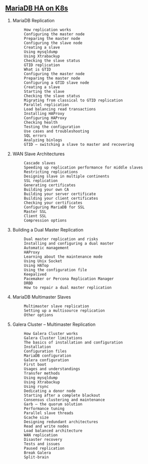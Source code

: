 

## [ MariaDB HA on K8s](https://portworx.com/run-ha-mariadb-google-kubernetes-engine/)

                 
1. MariaDB Replication
                 
            How replication works
            Configuring the master node
            Preparing the master node
            Configuring the slave node
            Creating a slave
            Using mysqldump
            Using Xtrabackup
            Checking the slave status
            GTID replication
            What is GTID
            Configuring the master node
            Preparing the master node
            Configuring a GTID slave node
            Creating a slave
            Starting the slave
            Checking the slave status
            Migrating from classical to GTID replication
            Parallel replication
            Load balancing read transactions
            Installing HAProxy
            Configuring HAProxy
            Checking health
            Testing the configuration
            Use cases and troubleshooting
            SQL errors
            Analyzing binlogs
            GTID – switching a slave to master and recovering
                 
2. WAN Slave Architectures

            Cascade slaves
            Speeding up replication performance for middle slaves
            Restricting replications
            Designing slave in multiple continents
            SSL replication
            Generating certificates
            Building your own CA
            Building your server certificate
            Building your client certificates
            Checking your certificates
            Configuring MariaDB for SSL
            Master SSL
            Client SSL
            Compression options
                 
3. Building a Dual Master Replication
                 
            Dual master replication and risks
            Installing and configuring a dual master
            Automatic management
            HAProxy
            Learning about the maintenance mode
            Using Unix Socket
            Using HATop
            Using the configuration file
            Keepalived
            Pacemaker or Percona Replication Manager
            DRBD
            How to repair a dual master replication
                            
                
4. MariaDB Multimaster Slaves
                 
            Multimaster slave replication
            Setting up a multisource replication
            Other options
                            
                 
5. Galera Cluster – Multimaster Replication
                 
            How Galera Cluster works
            Galera Cluster limitations
            The basics of installation and configuration
            Installation
            Configuration files
            MariaDB configuration
            Galera configuration
            First boot
            Usages and understandings
            Transfer methods
            Using mysqldump
            Using Xtrabackup
            Using rsync
            Dedicating a donor node
            Starting after a complete blackout
            Consensus clustering and maintenance
            Garb – the quorum solution
            Performance tuning
            Parallel slave threads
            Gcache size
            Designing redundant architectures
            Read and write nodes
            Load balanced architecture
            WAN replication
            Disaster recovery
            Tests and issues
            Paused replication
            Break Galera
            Split-brain
                   

